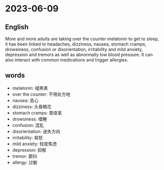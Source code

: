 # 2023-06-09

## English
More and more adults are taking over the 
counter melatonin to get to sleep, it has
been linked to headaches, dizziness,
nausea, stomach cramps, drowsiness,
confusion or disorientation, irritability and
mild anxiety, depression and tremors as
well as abnormally low blood pressure. It
can also interact with common
medications and trigger allergies.

## words
* melatonin: 褪黑素
* over the counter: 不用处方地
* nausea: 恶心
* dizziness: 头昏眼花
* stomach cramps: 胃痉挛
* drowsiness: 嗜睡
* confusion: 混乱
* disorientation: 迷失方向
* irritability: 易怒
* mild anxiety: 轻度焦虑
* depression: 抑郁
* tremor: 颤抖
* allergy: 过敏
